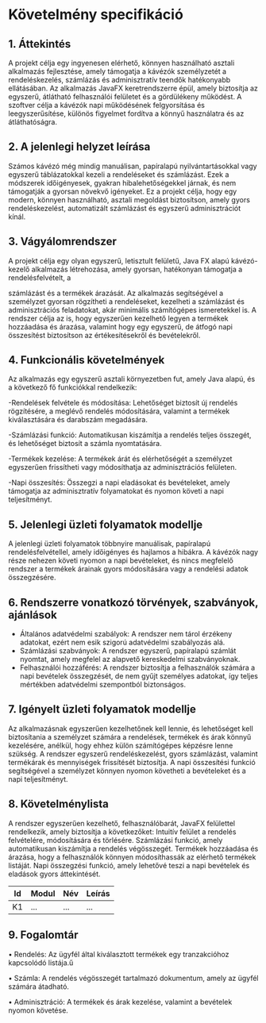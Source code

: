 # Követelmény specifikáció

## 1. Áttekintés
A projekt célja egy ingyenesen elérhető, könnyen használható asztali alkalmazás fejlesztése, amely támogatja a kávézók személyzetét a rendeléskezelés, számlázás és adminisztratív teendők hatékonyabb ellátásában. Az alkalmazás JavaFX keretrendszerre épül, amely biztosítja az egyszerű, átlátható felhasználói felületet és a gördülékeny működést. A szoftver célja a kávézók napi működésének felgyorsítása és leegyszerűsítése, különös figyelmet fordítva a könnyű használatra és az átláthatóságra.

## 2. A jelenlegi helyzet leírása
Számos kávézó még mindig manuálisan, papíralapú nyilvántartásokkal vagy egyszerű táblázatokkal kezeli a rendeléseket és számlázást. Ezek a módszerek időigényesek, gyakran hibalehetőségekkel járnak, és nem támogatják a gyorsan növekvő igényeket. Ez a projekt célja, hogy egy modern, könnyen használható, asztali megoldást biztosítson, amely gyors rendeléskezelést, automatizált számlázást és egyszerű adminisztrációt kínál.

## 3. Vágyálomrendszer
A projekt célja egy olyan egyszerű, letisztult felületű, Java FX alapú kávézó-kezelő
alkalmazás létrehozása, amely gyorsan, hatékonyan támogatja a rendelésfelvételt, a

számlázást és a termékek árazását. Az alkalmazás segítségével a személyzet gyorsan
rögzítheti a rendeléseket, kezelheti a számlázást és adminisztrációs feladatokat, akár
minimális számítógépes ismeretekkel is. A rendszer célja az is, hogy egyszerűen kezelhető
legyen a termékek hozzáadása és árazása, valamint hogy egy egyszerű, de átfogó napi
összesítést biztosítson az értékesítésekről és bevételekről.

## 4. Funkcionális követelmények
Az alkalmazás egy egyszerű asztali környezetben fut, amely Java alapú, és a következő fő funkciókkal rendelkezik:

-Rendelések felvétele és módosítása: Lehetőséget biztosít új rendelés rögzítésére, a meglévő rendelés módosítására, valamint a termékek kiválasztására és darabszám megadására.

-Számlázási funkció: Automatikusan kiszámítja a rendelés teljes összegét, és lehetőséget biztosít a számla nyomtatására.

-Termékek kezelése: A termékek árát és elérhetőségét a személyzet egyszerűen frissítheti vagy módosíthatja az adminisztrációs felületen.

-Napi összesítés: Összegzi a napi eladásokat és bevételeket, amely támogatja az adminisztratív folyamatokat és nyomon követi a napi teljesítményt.


## 5. Jelenlegi üzleti folyamatok modellje
A jelenlegi üzleti folyamatok többnyire manuálisak, papíralapú rendelésfelvétellel, amely időigényes és hajlamos a hibákra. A kávézók nagy része nehezen követi nyomon a napi bevételeket, és nincs megfelelő rendszer a termékek árainak gyors módosítására vagy a rendelési adatok összegzésére.

## 6. Rendszerre vonatkozó törvények, szabványok, ajánlások
 - Általános adatvédelmi szabályok: A rendszer nem tárol érzékeny adatokat, ezért nem esik szigorú adatvédelmi szabályozás alá.
 - Számlázási szabványok: A rendszer egyszerű, papíralapú számlát nyomtat, amely megfelel az alapvető kereskedelmi szabványoknak.
 - Felhasználói hozzáférés: A rendszer biztosítja a felhasználók számára a napi bevételek összegzését, de nem gyűjt személyes adatokat, így teljes mértékben           adatvédelmi szempontból biztonságos.

## 7. Igényelt üzleti folyamatok modellje
Az alkalmazásnak egyszerűen kezelhetőnek kell lennie, és lehetőséget kell biztosítania a
személyzet számára a rendelések, termékek és árak könnyű kezelésére, anélkül, hogy
ehhez külön számítógépes képzésre lenne szükség. A rendszer egyszerű rendeléskezelést,
gyors számlázást, valamint termékárak és mennyiségek frissítését biztosítja. A napi
összesítési funkció segítségével a személyzet könnyen nyomon követheti a bevételeket és a
napi teljesítményt.

## 8. Követelménylista
A rendszer egyszerűen kezelhető, felhasználóbarát, JavaFX felülettel rendelkezik, amely biztosítja a következőket:
Intuitív felület a rendelés felvételére, módosítására és törlésére.
Számlázási funkció, amely automatikusan kiszámítja a rendelés végösszegét.
Termékek hozzáadása és árazása, hogy a felhasználók könnyen módosíthassák az elérhető termékek listáját.
Napi összegzési funkció, amely lehetővé teszi a napi bevételek és eladások gyors áttekintését.

| Id | Modul | Név | Leírás |
| :---: | --- | --- | --- |
| K1 | ... | ... | ... |

## 9. Fogalomtár
•	Rendelés: Az ügyfél által kiválasztott termékek egy tranzakcióhoz kapcsolódó listája.ű

•	Számla: A rendelés végösszegét tartalmazó dokumentum, amely az ügyfél számára átadható.

•	Adminisztráció: A termékek és árak kezelése, valamint a bevételek nyomon követése.
